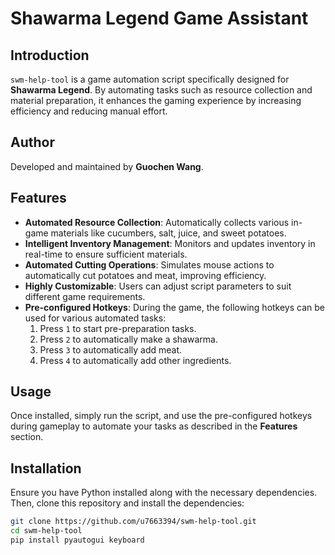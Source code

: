 # Shawarma Legend Game Assistant

## Introduction

`swm-help-tool` is a game automation script specifically designed for **Shawarma Legend**. By automating tasks such as resource collection and material preparation, it enhances the gaming experience by increasing efficiency and reducing manual effort.

## Author

Developed and maintained by **Guochen Wang**.

## Features

- **Automated Resource Collection**: Automatically collects various in-game materials like cucumbers, salt, juice, and sweet potatoes.
- **Intelligent Inventory Management**: Monitors and updates inventory in real-time to ensure sufficient materials.
- **Automated Cutting Operations**: Simulates mouse actions to automatically cut potatoes and meat, improving efficiency.
- **Highly Customizable**: Users can adjust script parameters to suit different game requirements.
- **Pre-configured Hotkeys**: During the game, the following hotkeys can be used for various automated tasks:
  1. Press `1` to start pre-preparation tasks.
  2. Press `2` to automatically make a shawarma.
  3. Press `3` to automatically add meat.
  4. Press `4` to automatically add other ingredients.

## Usage

Once installed, simply run the script, and use the pre-configured hotkeys during gameplay to automate your tasks as described in the **Features** section.

## Installation

Ensure you have Python installed along with the necessary dependencies. Then, clone this repository and install the dependencies:

```bash
git clone https://github.com/u7663394/swm-help-tool.git
cd swm-help-tool
pip install pyautogui keyboard
